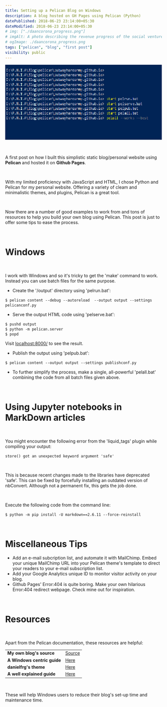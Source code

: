 ```yaml
---
title: Setting up a Pelican Blog on Windows
description: A blog hosted on GH Pages using Pelican (Python)
datePublished: 2018-06-23 23:14:00+05:30
dateModified: 2018-06-23 23:14:00+05:30
# img: ["./daancorona_progress.png"]
# imgAlt: A photo describing the revenue progress of the social venture startup, DaanCorona.
# ogImage: ./daancorona_progress.png
tags: ["pelican", "blog", "first post"]
visibility: public
---
```



<!-- PELICAN_BEGIN_SUMMARY -->

![alt](./powershell.png)  

<br>

A first post on how I built this simplistic static blog/personal website using **Pelican** and hosted it on **Github Pages**.

<br>

<!-- PELICAN_END_SUMMARY -->

With my limited proficiency with JavaScript and HTML, I chose Python and Pelican for my personal website. Offering a variety of cleam and minimalistic themes, and plugins, Pelican is a great tool.   

<br>

Now there are a number of good examples to work from and tons of resources to help you build your own blog using Pelican. This post is just to offer some tips to ease the process.   
  
<br>

Windows
==========

<br>

I work with Windows and so it's tricky to get the 'make' command to work. Instead you can use batch files for the same purpose.  

<!-- TODO: fix the css for the code below, it looks absolutely horrendous in light mode -->
- Create the '/output' directory using 'pelrun.bat':
```
$ pelican content --debug --autoreload  --output output --settings pelicanconf.py
``` 
  
- Serve the output HTML code using 'pelserve.bat':
```
$ pushd output
$ python -m pelican.server
$ popd
``` 
Visit [localhost:8000/](http://localhost:8000/) to see the result.  

- Publish the output using 'pelpub.bat':
```
$ pelican content --output output --settings publishconf.py
```   

- To further simplify the process, make a single, all-powerful 'pelall.bat' combining the code from all batch files given above.

<br>

Using Jupyter notebooks in MarkDown articles  
==================

<br>

You might encounter the following error from the 'liquid_tags' plugin while compiling your output:
```
store() got an unexpected keyword argument 'safe'
```

<br>

This is because recent changes made to the libraries have deprecated 'safe'. This can be fixed by forcefully installing an outdated version of nbConvert. Although not a permanent fix, this gets the job done.

<br>

Execute the following code from the command line:
```
$ python -m pip install -U markdown==2.6.11 --force-reinstall
```

<br>

Miscellaneous Tips  
============  

- Add an e-mail subcription list, and automate it with MailChimp. Embed your unique MailChimp URL into your Pelican theme's template to direct your readers to your e-mail subscription list.
- Add your Google Analytics unique ID to monitor visitor activity on your blog.
- Github Pages' Error:404 is quite boring. Make your own hilarious Error:404 redirect webpage.  Check mine out for inspiration.

<br>

Resources  
====

<br>

Apart from the Pelican documentation, these resources are helpful:

|     |    |
| -------- | -------- |
| **My own blog's source** | [Source](https://github.com/subwayHareArmy/subwayHareArmy.github.io/tree/source) |
| **A Windows centric guide** | [Here](https://borzhang.github.io/procedure-of-blogging-with-pelican-and-github-on-windows.html) |
| **danielfrg's theme** | [Here](https://github.com/danielfrg/danielfrg.com) |
| **A well explained guide** | [Here](https://pythonforundergradengineers.com/how-i-built-this-site-1.html) |  

<br>

These will help Windows users to reduce their blog's set-up time and maintenance time.